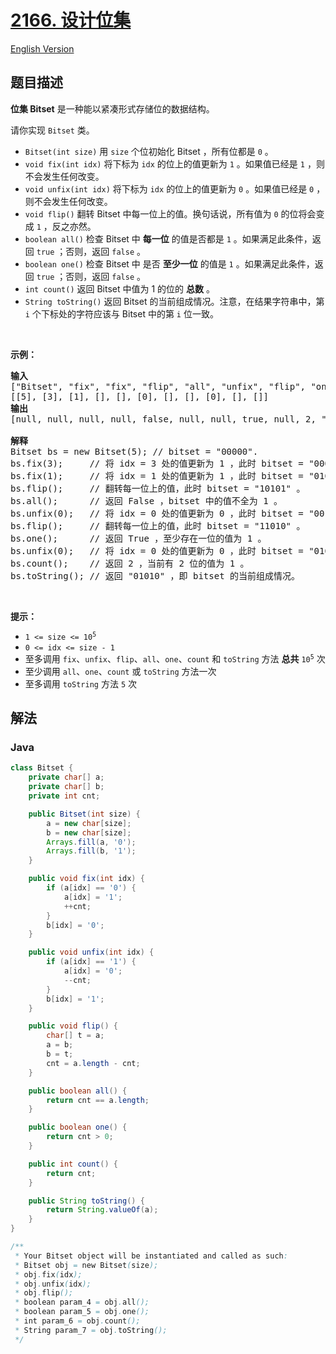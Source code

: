 # [2166. 设计位集](https://leetcode.cn/problems/design-bitset)

[English Version](/solution/2100-2199/2166.Design%20Bitset/README_EN.md)

## 题目描述

<p><strong>位集 Bitset</strong> 是一种能以紧凑形式存储位的数据结构。</p>

<p>请你实现 <code>Bitset</code> 类。</p>

<ul>
	<li><code>Bitset(int size)</code> 用 <code>size</code> 个位初始化 Bitset ，所有位都是 <code>0</code> 。</li>
	<li><code>void fix(int idx)</code> 将下标为 <code>idx</code> 的位上的值更新为 <code>1</code> 。如果值已经是 <code>1</code> ，则不会发生任何改变。</li>
	<li><code>void unfix(int idx)</code> 将下标为 <code>idx</code> 的位上的值更新为 <code>0</code> 。如果值已经是 <code>0</code> ，则不会发生任何改变。</li>
	<li><code>void flip()</code> 翻转 Bitset 中每一位上的值。换句话说，所有值为 <code>0</code> 的位将会变成 <code>1</code> ，反之亦然。</li>
	<li><code>boolean all()</code> 检查&nbsp;Bitset 中 <strong>每一位</strong> 的值是否都是 <code>1</code> 。如果满足此条件，返回 <code>true</code> ；否则，返回 <code>false</code> 。</li>
	<li><code>boolean one()</code> 检查&nbsp;Bitset 中 是否&nbsp;<strong>至少一位</strong> 的值是 <code>1</code> 。如果满足此条件，返回 <code>true</code> ；否则，返回 <code>false</code> 。</li>
	<li><code>int count()</code> 返回 Bitset 中值为 1 的位的 <strong>总数</strong> 。</li>
	<li><code>String toString()</code> 返回 Bitset 的当前组成情况。注意，在结果字符串中，第 <code>i</code> 个下标处的字符应该与 Bitset 中的第 <code>i</code> 位一致。</li>
</ul>

<p>&nbsp;</p>

<p><strong>示例：</strong></p>

<pre>
<strong>输入</strong>
["Bitset", "fix", "fix", "flip", "all", "unfix", "flip", "one", "unfix", "count", "toString"]
[[5], [3], [1], [], [], [0], [], [], [0], [], []]
<strong>输出</strong>
[null, null, null, null, false, null, null, true, null, 2, "01010"]

<strong>解释</strong>
Bitset bs = new Bitset(5); // bitset = "00000".
bs.fix(3);     // 将 idx = 3 处的值更新为 1 ，此时 bitset = "00010" 。
bs.fix(1);     // 将 idx = 1 处的值更新为 1 ，此时 bitset = "01010" 。
bs.flip();     // 翻转每一位上的值，此时 bitset = "10101" 。
bs.all();      // 返回 False ，bitset 中的值不全为 1 。
bs.unfix(0);   // 将 idx = 0 处的值更新为 0 ，此时 bitset = "00101" 。
bs.flip();     // 翻转每一位上的值，此时 bitset = "11010" 。
bs.one();      // 返回 True ，至少存在一位的值为 1 。
bs.unfix(0);   // 将 idx = 0 处的值更新为 0 ，此时 bitset = "01010" 。
bs.count();    // 返回 2 ，当前有 2 位的值为 1 。
bs.toString(); // 返回 "01010" ，即 bitset 的当前组成情况。
</pre>

<p>&nbsp;</p>

<p><strong>提示：</strong></p>

<ul>
	<li><code>1 &lt;= size &lt;= 10<sup>5</sup></code></li>
	<li><code>0 &lt;= idx &lt;= size - 1</code></li>
	<li>至多调用&nbsp;<code>fix</code>、<code>unfix</code>、<code>flip</code>、<code>all</code>、<code>one</code>、<code>count</code> 和 <code>toString</code> 方法 <strong>总共</strong> <code>10<sup>5</sup></code> 次</li>
	<li>至少调用 <code>all</code>、<code>one</code>、<code>count</code> 或 <code>toString</code> 方法一次</li>
	<li>至多调用&nbsp;<code>toString</code> 方法 <code>5</code> 次</li>
</ul>

## 解法

### **Java**

```java
class Bitset {
    private char[] a;
    private char[] b;
    private int cnt;

    public Bitset(int size) {
        a = new char[size];
        b = new char[size];
        Arrays.fill(a, '0');
        Arrays.fill(b, '1');
    }

    public void fix(int idx) {
        if (a[idx] == '0') {
            a[idx] = '1';
            ++cnt;
        }
        b[idx] = '0';
    }

    public void unfix(int idx) {
        if (a[idx] == '1') {
            a[idx] = '0';
            --cnt;
        }
        b[idx] = '1';
    }

    public void flip() {
        char[] t = a;
        a = b;
        b = t;
        cnt = a.length - cnt;
    }

    public boolean all() {
        return cnt == a.length;
    }

    public boolean one() {
        return cnt > 0;
    }

    public int count() {
        return cnt;
    }

    public String toString() {
        return String.valueOf(a);
    }
}

/**
 * Your Bitset object will be instantiated and called as such:
 * Bitset obj = new Bitset(size);
 * obj.fix(idx);
 * obj.unfix(idx);
 * obj.flip();
 * boolean param_4 = obj.all();
 * boolean param_5 = obj.one();
 * int param_6 = obj.count();
 * String param_7 = obj.toString();
 */
```
